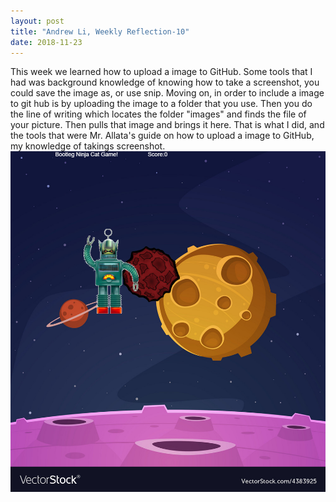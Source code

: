 ```yaml
---
layout: post
title: "Andrew Li, Weekly Reflection-10"
date: 2018-11-23
---
```


This week we learned how to upload a image to GitHub. Some tools that I had was background knowledge of knowing how to take a screenshot, you could save the image as, or use snip. Moving on, in order to include a image to git hub is by uploading the image to a folder that you use. Then you do the line of writing which locates the folder "images" and finds the file of your picture. Then pulls that image and brings it here. That is what I did, and the tools that were Mr. Allata's guide on how to upload a image to GitHub, my knowledge of takings screenshot.
![Game Screenshot](/images/download.png)
